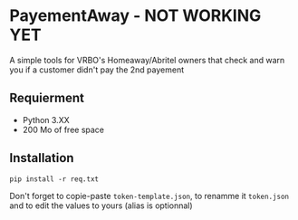 # PayementAway - NOT WORKING YET
A simple tools for VRBO's Homeaway/Abritel owners that check and warn you if a customer didn't pay the 2nd payement
## Requierment
- Python 3.XX
- 200 Mo of free space
## Installation
``pip install -r req.txt``

Don't forget to copie-paste ``token-template.json``, to renamme it ``token.json`` and to edit the values to yours
(alias is optionnal)

